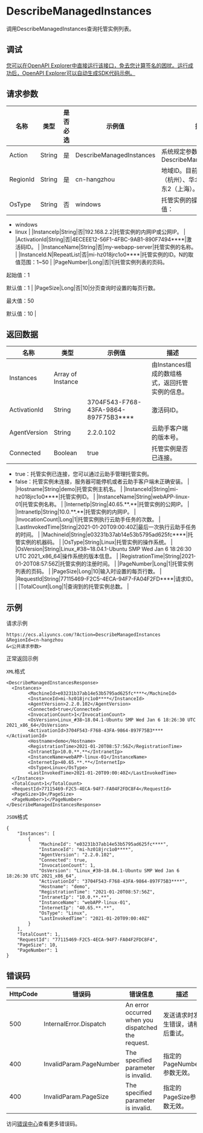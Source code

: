 # DescribeManagedInstances

调用DescribeManagedInstances查询托管实例列表。

## 调试

[您可以在OpenAPI Explorer中直接运行该接口，免去您计算签名的困扰。运行成功后，OpenAPI Explorer可以自动生成SDK代码示例。](https://api.aliyun.com/#product=Ecs&api=DescribeManagedInstances&type=RPC&version=2014-05-26)

## 请求参数

|名称|类型|是否必选|示例值|描述|
|--|--|----|---|--|
|Action|String|是|DescribeManagedInstances|系统规定参数。取值：DescribeManagedInstances |
|RegionId|String|是|cn-hangzhou|地域ID。目前仅支持华东1（杭州）、华北2（北京）、华东2（上海）。 |
|OsType|String|否|windows|托管实例的操作系统类型，取值：

 -   windows
-   linux |
|InstanceIp|String|否|192.168.2.2|托管实例的内网IP或公网IP。 |
|ActivationId|String|否|4ECEEE12-56F1-4FBC-9AB1-890F7494\*\*\*\*|激活码ID。 |
|InstanceName|String|否|my-webapp-server|托管实例的名称。 |
|InstanceId.N|RepeatList|否|mi-hz018jrc1o0\*\*\*\*|托管实例的ID。N的取值范围：1~50 |
|PageNumber|Long|否|1|托管实例列表的页码。

 起始值：1

 默认值：1 |
|PageSize|Long|否|10|分页查询时设置的每页行数。

 最大值：50

 默认值：10 |

## 返回数据

|名称|类型|示例值|描述|
|--|--|---|--|
|Instances|Array of Instance| |由Instances组成的数组格式，返回托管实例的信息。 |
|ActivationId|String|3704F543-F768-43FA-9864-897F75B3\*\*\*\*|激活码ID。 |
|AgentVersion|String|2.2.0.102|云助手客户端的版本号。 |
|Connected|Boolean|true|托管实例是否已连接。

 -   true：托管实例已连接，您可以通过云助手管理托管实例。
-   false：托管实例未连接，服务器可能停机或者云助手客户端未正确安装。 |
|Hostname|String|demo|托管实例主机名。 |
|InstanceId|String|mi-hz018jrc1o0\*\*\*\*|托管实例ID。 |
|InstanceName|String|webAPP-linux-01|托管实例名称。 |
|InternetIp|String|40.65.\*\*.\*\*|托管实例的公网IP。 |
|IntranetIp|String|10.0.\*\*.\*\*|托管实例的内网IP。 |
|InvocationCount|Long|1|托管实例执行云助手任务的次数。 |
|LastInvokedTime|String|2021-01-20T09:00:40Z|最后一次执行云助手任务的时间。 |
|MachineId|String|e03231b37ab14e53b5795ad625fc\*\*\*\*|托管实例的机器码。 |
|OsType|String|Linux|托管实例的操作系统。 |
|OsVersion|String|Linux\_\#38~18.04.1-Ubuntu SMP Wed Jan 6 18:26:30 UTC 2021\_x86\_64|操作系统的版本信息。 |
|RegistrationTime|String|2021-01-20T08:57:56Z|托管实例的注册时间。 |
|PageNumber|Long|1|托管实例列表的页码。 |
|PageSize|Long|10|输入时设置的每页行数。 |
|RequestId|String|77115469-F2C5-4ECA-94F7-FA04F2FD\*\*\*\*|请求ID。 |
|TotalCount|Long|1|查询到的托管实例总数。 |

## 示例

请求示例

```
https://ecs.aliyuncs.com/?Action=DescribeManagedInstances
&RegionId=cn-hangzhou
&<公共请求参数>
```

正常返回示例

`XML`格式

```
<DescribeManagedInstancesResponse>
  <Instances>
        <MachineId>e03231b37ab14e53b5795ad625fc****</MachineId>
        <InstanceId>mi-hz018jrc1o0****</InstanceId>
        <AgentVersion>2.2.0.102</AgentVersion>
        <Connected>true</Connected>
        <InvocationCount>1</InvocationCount>
        <OsVersion>Linux_#38~18.04.1-Ubuntu SMP Wed Jan 6 18:26:30 UTC 2021_x86_64</OsVersion>
        <ActivationId>3704F543-F768-43FA-9864-897F75B3****</ActivationId>
        <Hostname>demo</Hostname>
        <RegistrationTime>2021-01-20T08:57:56Z</RegistrationTime>
        <IntranetIp>10.0.**.**</IntranetIp>
        <InstanceName>webAPP-linux-01</InstanceName>
        <InternetIp>40.65.**.**</InternetIp>
        <OsType>Linux</OsType>
        <LastInvokedTime>2021-01-20T09:00:40Z</LastInvokedTime>
  </Instances>
  <TotalCount>1</TotalCount>
  <RequestId>77115469-F2C5-4ECA-94F7-FA04F2FDC8F4</RequestId>
  <PageSize>10</PageSize>
  <PageNumber>1</PageNumber>
</DescribeManagedInstancesResponse>
```

`JSON`格式

```
{
	"Instances": [
		{
			"MachineId": "e03231b37ab14e53b5795ad625fc****",
			"InstanceId": "mi-hz018jrc1o0****",
			"AgentVersion": "2.2.0.102",
			"Connected": true,
			"InvocationCount": 1,
			"OsVersion": "Linux_#38~18.04.1-Ubuntu SMP Wed Jan 6 18:26:30 UTC 2021_x86_64",
			"ActivationId": "3704F543-F768-43FA-9864-897F75B3****",
			"Hostname": "demo",
			"RegistrationTime": "2021-01-20T08:57:56Z",
			"IntranetIp": "10.0.**.**",
			"InstanceName": "webAPP-linux-01",
			"InternetIp": "40.65.**.**",
			"OsType": "Linux",
			"LastInvokedTime": "2021-01-20T09:00:40Z"
		}
	],
	"TotalCount": 1,
	"RequestId": "77115469-F2C5-4ECA-94F7-FA04F2FDC8F4",
	"PageSize": 10,
	"PageNumber": 1
}
```

## 错误码

|HttpCode|错误码|错误信息|描述|
|--------|---|----|--|
|500|InternalError.Dispatch|An error occurred when you dispatched the request.|发送请求时发生错误，请稍后重试。|
|400|InvalidParam.PageNumber|The specified parameter is invalid.|指定的PageNumber参数无效。|
|400|InvalidParam.PageSize|The specified parameter is invalid.|指定的PageSize参数无效。|

访问[错误中心](https://error-center.aliyun.com/status/product/Ecs)查看更多错误码。

